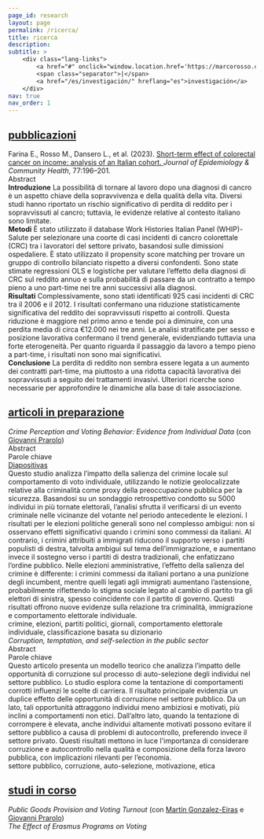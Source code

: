 ```yaml
---
page_id: research
layout: page
permalink: /ricerca/
title: ricerca
description:
subtitle: >
    <div class="lang-links">
        <a href="#" onclick="window.location.href='https://marcorosso.com/research/'; return false;">research</a>
        <span class="separator">|</span>
        <a href="/es/investigación/" hreflang="es">investigación</a>
    </div>
nav: true
nav_order: 1
---
```


<!-- Sezione Pubblicazioni -->
<div class="projects">
  <a href="javascript:void(0);" onclick="toggleVisibility('content-1')">
    <h2 class="category">
      <i class="fa-solid fa-chevron-right fa-2xs rotated" id="chevron-content-1"></i>
      <span>pubblicazioni</span>
    </h2>
  </a>
</div>

<div id="content-1" class="toggle-section expanded">

  <div class="entry-block">
    <div class="icon-entry indented">
      <i class="fa-solid fa-newspaper fa-fw"></i>
      <span>
        Farina E., Rosso M., Dansero L., et al. (2023). 
        <a href="https://doi.org/10.1136/jech-2022-220088" target="_blank" rel="noopener noreferrer">
          Short-term effect of colorectal cancer on income: analysis of an Italian cohort.
        </a> 
        <i>Journal of Epidemiology & Community Health</i>, 77:196–201.
      </span>
    </div>
    <div class="pill-container">
      <div class="pill-button toggle-pill" data-target="abstract-crc">
        <i class="fa-solid fa-chevron-right fa-2xs"></i>
        <span class="toggle-label">Abstract</span>
      </div>
    </div>
    <div id="abstract-crc" class="toggle-box">
      <b>Introduzione</b> La possibilità di tornare al lavoro dopo una diagnosi di cancro è un aspetto chiave della sopravvivenza e della qualità della vita. Diversi studi hanno riportato un rischio significativo di perdita di reddito per i sopravvissuti al cancro; tuttavia, le evidenze relative al contesto italiano sono limitate. <br> <b>Metodi</b> È stato utilizzato il database Work Histories Italian Panel (WHIP)-Salute per selezionare una coorte di casi incidenti di cancro colorettale (CRC) tra i lavoratori del settore privato, basandosi sulle dimissioni ospedaliere. È stato utilizzato il propensity score matching per trovare un gruppo di controllo bilanciato rispetto a diversi confondenti. Sono state stimate regressioni OLS e logistiche per valutare l’effetto della diagnosi di CRC sul reddito annuo e sulla probabilità di passare da un contratto a tempo pieno a uno part-time nei tre anni successivi alla diagnosi. <br> <b>Risultati</b> Complessivamente, sono stati identificati 925 casi incidenti di CRC tra il 2006 e il 2012. I risultati confermano una riduzione statisticamente significativa del reddito dei sopravvissuti rispetto ai controlli. Questa riduzione è maggiore nel primo anno e tende poi a diminuire, con una perdita media di circa €12.000 nei tre anni. Le analisi stratificate per sesso e posizione lavorativa confermano il trend generale, evidenziando tuttavia una forte eterogeneità. Per quanto riguarda il passaggio da lavoro a tempo pieno a part-time, i risultati non sono mai significativi. <br> <b>Conclusione</b> La perdita di reddito non sembra essere legata a un aumento dei contratti part-time, ma piuttosto a una ridotta capacità lavorativa dei sopravvissuti a seguito dei trattamenti invasivi. Ulteriori ricerche sono necessarie per approfondire le dinamiche alla base di tale associazione.
    </div>
  </div>

</div>

<!-- Sezione Articoli in Preparazione -->
<div class="projects">
  <a href="javascript:void(0);" onclick="toggleVisibility('content-2')">
    <h2 class="category">
      <i class="fa-solid fa-chevron-right fa-2xs rotated" id="chevron-content-2"></i>
      <span>articoli in preparazione</span>
    </h2>
  </a>
</div>

<div id="content-2" class="toggle-section expanded">

  <!-- Paper 1 -->
  <div class="entry-block">
    <div class="icon-entry indented">
      <i class="fa-solid fa-book-open fa-fw"></i>
      <span>
        <em>Crime Perception and Voting Behavior: Evidence from Individual Data</em> (con 
        <a href="https://sites.google.com/site/giovanniprarolo/" target="_blank" rel="noopener noreferrer">
          Giovanni Prarolo</a>)
      </span>
    </div>
    <div class="pill-container">
      <div class="pill-button toggle-pill" data-target="abstract-crime">
        <i class="fa-solid fa-chevron-right fa-2xs"></i>
        <span class="toggle-label">Abstract</span>
      </div>
      <div class="pill-button toggle-pill" data-target="keywords-crime">
        <i class="fa-solid fa-chevron-right fa-2xs"></i>
        <span class="toggle-label">Parole chiave</span>
      </div>
      <a href="/assets/pdf/slides/[Marco Rosso] Crime Perception and Voting Behaviour. Evidence from Individual Data (slides).pdf" class="pill-link">
        <i class="fa-solid fa-download fa-2xs"></i>
        <span class="toggle-label">Diapositivas</span>
      </a>
    </div>
    <div id="abstract-crime" class="toggle-box">
      Questo studio analizza l’impatto della salienza del crimine locale sul comportamento di voto individuale, utilizzando le notizie geolocalizzate relative alla criminalità come proxy della preoccupazione pubblica per la sicurezza. Basandosi su un sondaggio retrospettivo condotto su 5000 individui in più tornate elettorali, l’analisi sfrutta il verificarsi di un evento criminale nelle vicinanze del votante nel periodo antecedente le elezioni. I risultati per le elezioni politiche generali sono nel complesso ambigui: non si osservano effetti significativi quando i crimini sono commessi da italiani. Al contrario, i crimini attribuiti a immigrati riducono il supporto verso i partiti populisti di destra, talvolta ambigui sul tema dell’immigrazione, e aumentano invece il sostegno verso i partiti di destra tradizionali, che enfatizzano l’ordine pubblico. Nelle elezioni amministrative, l’effetto della salienza del crimine è differente: i crimini commessi da italiani portano a una punizione degli incumbent, mentre quelli legati agli immigrati aumentano l’astensione, probabilmente riflettendo lo stigma sociale legato al cambio di partito tra gli elettori di sinistra, spesso coincidente con il partito di governo. Questi risultati offrono nuove evidenze sulla relazione tra criminalità, immigrazione e comportamento elettorale individuale.
    </div>
    <div id="keywords-crime" class="toggle-box">
      crimine, elezioni, partiti politici, giornali, comportamento elettorale individuale, classificazione basata su dizionario
    </div>
  </div>

  <!-- Paper 2 -->
  <div class="entry-block">
    <div class="icon-entry indented">
      <i class="fa-solid fa-book-open fa-fw" title="Working paper"></i>
      <span>
        <em>Corruption, temptation, and self-selection in the public sector</em>
      </span>
    </div>
    <div class="pill-container">
      <div class="pill-button toggle-pill" data-target="abstract-corruption">
        <i class="fa-solid fa-chevron-right fa-2xs"></i>
        <span class="toggle-label">Abstract</span>
      </div>
      <div class="pill-button toggle-pill" data-target="keywords-corruption">
        <i class="fa-solid fa-chevron-right fa-2xs"></i>
        <span class="toggle-label">Parole chiave</span>
      </div>
    </div>
    <div id="abstract-corruption" class="toggle-box">
      Questo articolo presenta un modello teorico che analizza l’impatto delle opportunità di corruzione sul processo di auto-selezione degli individui nel settore pubblico. Lo studio esplora come la tentazione di comportamenti corrotti influenzi le scelte di carriera. Il risultato principale evidenzia un duplice effetto delle opportunità di corruzione nel settore pubblico. Da un lato, tali opportunità attraggono individui meno ambiziosi e motivati, più inclini a comportamenti non etici. Dall’altro lato, quando la tentazione di corrompere è elevata, anche individui altamente motivati possono evitare il settore pubblico a causa di problemi di autocontrollo, preferendo invece il settore privato. Questi risultati mettono in luce l'importanza di considerare corruzione e autocontrollo nella qualità e composizione della forza lavoro pubblica, con implicazioni rilevanti per l’economia.
    </div>
    <div id="keywords-corruption" class="toggle-box">
      settore pubblico, corruzione, auto-selezione, motivazione, etica
    </div>
  </div>

</div>

<!-- Sezione Studi in Corso -->
<div class="projects">
  <a href="javascript:void(0);" onclick="toggleVisibility('content-3')">
    <h2 class="category">
      <i class="fa-solid fa-chevron-right fa-2xs rotated" id="chevron-content-3"></i>
      <span>studi in corso</span>
    </h2>
  </a>
</div>

<div id="content-3" class="toggle-section expanded">

  <!-- Paper 1 -->
  <div class="entry-block">
    <div class="icon-entry indented">
      <i class="fa-solid fa-bookmark fa-fw"></i>
      <span>
        <em>Public Goods Provision and Voting Turnout</em> (con 
        <a href="https://sites.google.com/view/mgeiras/inicio" target="_blank" rel="noopener noreferrer">Martín Gonzalez-Eiras</a> e 
        <a href="https://sites.google.com/site/giovanniprarolo/" target="_blank" rel="noopener noreferrer">Giovanni Prarolo</a>)
      </span>
    </div>
  </div>

  <!-- Paper 2 -->
  <div class="entry-block">
    <div class="icon-entry indented">
      <i class="fa-solid fa-bookmark fa-fw" title="In progress"></i>
      <span><em>The Effect of Erasmus Programs on Voting</em></span>
    </div>
  </div>

</div>
